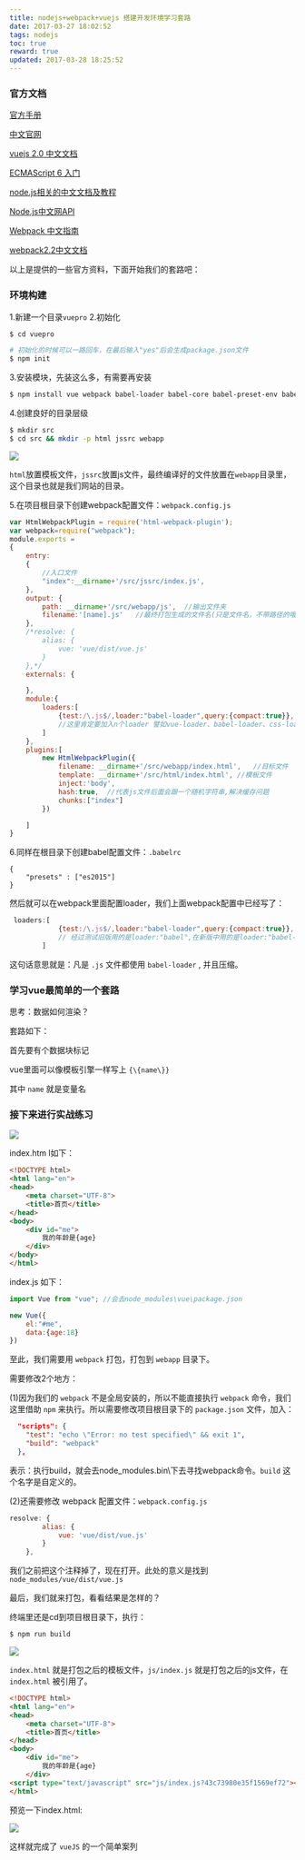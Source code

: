 ```yaml
---
title: nodejs+webpack+vuejs 搭建开发环境学习套路
date: 2017-03-27 18:02:52
tags: nodejs
toc: true
reward: true
updated: 2017-03-28 18:25:52
---
```


### 官方文档

[官方手册](http://vuejs.org/v2/guide/)

[中文官网](https://cn.vuejs.org/)

[vuejs 2.0 中文文档](https://vuefe.cn/v2/guide/)

[ECMAScript 6 入门](http://es6.ruanyifeng.com/)

[node.js相关的中文文档及教程](http://cnodejs.org/topic/528c9a38d2b3893f2abb6eeb)

[Node.js中文网API](http://nodejs.cn/api/)

[Webpack 中文指南](http://webpackdoc.com/)

[webpack2.2中文文档](http://www.css88.com/doc/webpack2/)

以上是提供的一些官方资料，下面开始我们的套路吧：

<!-- more -->

### 环境构建

1.新建一个目录`vuepro`
2.初始化

```bash
$ cd vuepro

# 初始化的时候可以一路回车，在最后输入"yes"后会生成package.json文件
$ npm init
```

3.安装模块，先装这么多，有需要再安装

```bash
$ npm install vue webpack babel-loader babel-core babel-preset-env babel-cli babel-preset-es2015 html-webpack-plugin --save-dev
```

4.创建良好的目录层级

```bash
$ mkdir src
$ cd src && mkdir -p html jssrc webapp 
```

![](http://i.imgur.com/qkj7kJd.png)	

`html`放置模板文件，`jssrc`放置js文件，最终编译好的文件放置在`webapp`目录里，这个目录也就是我们网站的目录。

5.在项目根目录下创建webpack配置文件：`webpack.config.js`

```js
var HtmlWebpackPlugin = require('html-webpack-plugin');
var webpack=require("webpack");
module.exports =
{
    entry:
    {
        //入口文件
        "index":__dirname+'/src/jssrc/index.js',
    },
    output: {
        path: __dirname+'/src/webapp/js',  //输出文件夹
        filename:'[name].js'   //最终打包生成的文件名(只是文件名，不带路径的哦)
    },
    /*resolve: {
        alias: {
            vue: 'vue/dist/vue.js'
        }
    },*/
    externals: {

    },
    module:{
        loaders:[
            {test:/\.js$/,loader:"babel-loader",query:{compact:true}},
            //这里肯定要加入n个loader 譬如vue-loader、babel-loader、css-loader等等
        ]
    },
    plugins:[
        new HtmlWebpackPlugin({
            filename: __dirname+'/src/webapp/index.html',   //目标文件
            template: __dirname+'/src/html/index.html', //模板文件
            inject:'body',
            hash:true,  //代表js文件后面会跟一个随机字符串,解决缓存问题
            chunks:["index"]
        })

    ]
}
```

6.同样在根目录下创建babel配置文件：`.babelrc`

```text
{
    "presets" : ["es2015"]
} 
```

然后就可以在webpack里面配置loader，我们上面webpack配置中已经写了：

```js
 loaders:[
            {test:/\.js$/,loader:"babel-loader",query:{compact:true}},
   			// 经过测试旧版用的是loader:"babel",在新版中用的是loader:"babel-loader"
        ]
```

这句话意思就是：凡是 `.js` 文件都使用 `babel-loader` , 并且压缩。

### 学习vue最简单的一个套路

思考：数据如何渲染？

套路如下：

首先要有个数据块标记

vue里面可以像模板引擎一样写上 `{\{name\}}`

其中 `name` 就是变量名

### 接下来进行实战练习

![](http://i.imgur.com/UhW18FI.png)	

index.htm l如下：

```html
<!DOCTYPE html>
<html lang="en">
<head>
    <meta charset="UTF-8">
    <title>首页</title>
</head>
<body>
    <div id="me">
        我的年龄是{age}
    </div>
</body>
</html>
```

index.js 如下：

```js
import Vue from "vue"; //会去node_modules\vue\package.json

new Vue({
    el:"#me",
    data:{age:18}
})
```

至此，我们需要用 `webpack` 打包，打包到 `webapp` 目录下。 

需要修改2个地方： 

(1)因为我们的 `webpack` 不是全局安装的，所以不能直接执行 `webpack` 命令，我们这里借助 `npm` 来执行。所以需要修改项目根目录下的 `package.json` 文件，加入：

```json
  "scripts": {
    "test": "echo \"Error: no test specified\" && exit 1",
    "build": "webpack"
  },
```

表示：执行build，就会去node_modules.bin\下去寻找webpack命令。`build` 这个名字是自定义的。

(2)还需要修改 webpack 配置文件：`webpack.config.js`

```js
resolve: {
        alias: {
            vue: 'vue/dist/vue.js'
        }
    },
```

我们之前把这个注释掉了，现在打开。此处的意义是找到 `node_modules/vue/dist/vue.js`

最后，我们就来打包，看看结果是怎样的？ 

终端里还是cd到项目根目录下，执行：

```bash
$ npm run build
```

![](http://i.imgur.com/wmjrYdu.png)	

`index.html`  就是打包之后的模板文件，`js/index.js` 就是打包之后的js文件，在 `index.html` 被引用了。

```html
<!DOCTYPE html>
<html lang="en">
<head>
    <meta charset="UTF-8">
    <title>首页</title>
</head>
<body>
    <div id="me">
        我的年龄是{age}
    </div>
<script type="text/javascript" src="js/index.js?43c73980e35f1569ef72"></script></body>
</html>
```

预览一下index.html: 

![](http://i.imgur.com/6kHwB4L.png)

这样就完成了 `vueJS` 的一个简单案列
